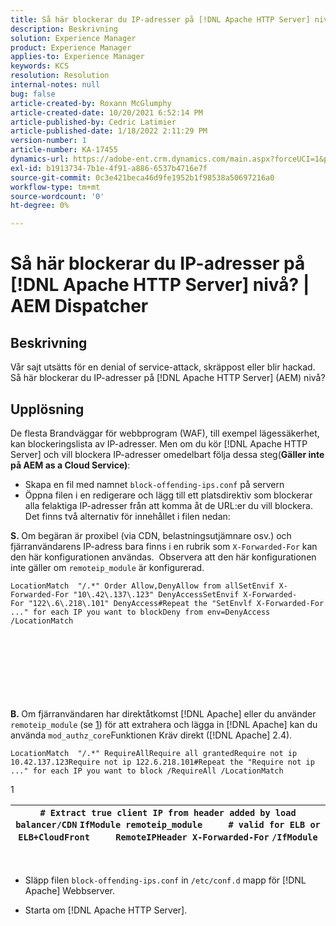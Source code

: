 ```yaml
---
title: Så här blockerar du IP-adresser på [!DNL Apache HTTP Server] nivå? | AEM Dispatcher
description: Beskrivning
solution: Experience Manager
product: Experience Manager
applies-to: Experience Manager
keywords: KCS
resolution: Resolution
internal-notes: null
bug: false
article-created-by: Roxann McGlumphy
article-created-date: 10/20/2021 6:52:14 PM
article-published-by: Cedric Latimier
article-published-date: 1/18/2022 2:11:29 PM
version-number: 1
article-number: KA-17455
dynamics-url: https://adobe-ent.crm.dynamics.com/main.aspx?forceUCI=1&pagetype=entityrecord&etn=knowledgearticle&id=448e02d5-d631-ec11-b6e5-000d3a5ba97a
exl-id: b1913734-7b1e-4f91-a886-6537b4716e7f
source-git-commit: 0c3e421beca46d9fe1952b1f98538a50697216a0
workflow-type: tm+mt
source-wordcount: '0'
ht-degree: 0%

---
```


# Så här blockerar du IP-adresser på [!DNL Apache HTTP Server] nivå? | AEM Dispatcher

## Beskrivning


Vår sajt utsätts för en denial of service-attack, skräppost eller blir hackad. Så här blockerar du IP-adresser på [!DNL Apache HTTP Server] (AEM) nivå?


## Upplösning


De flesta Brandväggar för webbprogram (WAF), till exempel lägessäkerhet, kan blockeringslista av IP-adresser. Men om du kör [!DNL Apache HTTP Server] och vill blockera IP-adresser omedelbart följa dessa steg(<b>Gäller inte på AEM as a Cloud Service)</b>:

- Skapa en fil med namnet `block-offending-ips.conf` på servern
- Öppna filen i en redigerare och lägg till ett platsdirektiv som blockerar alla felaktiga IP-adresser från att komma åt de URL:er du vill blockera.  Det finns två alternativ för innehållet i filen nedan:


<b>S. </b>Om begäran är proxibel (via CDN, belastningsutjämnare osv.) och fjärranvändarens IP-adress bara finns i en rubrik som `X-Forwarded-For` kan den här konfigurationen användas.  Observera att den här konfigurationen inte gäller om `remoteip_module` är konfigurerad.

```
LocationMatch  "/.*" Order Allow,DenyAllow from allSetEnvif X-Forwarded-For "10\.42\.137\.123" DenyAccessSetEnvif X-Forwarded-For "122\.6\.218\.101" DenyAccess#Repeat the "SetEnvlf X-Forwarded-For ..." for each IP you want to blockDeny from env=DenyAccess /LocationMatch 
```

<br><br><br><br><br> <br><br>
<b>B. </b>Om fjärranvändaren har direktåtkomst [!DNL Apache] eller du använder `remoteip_module` (se [1](https://helpx.adobe.com/experience-manager/kb/block-ips-apache-http-server.html#remoteip_module)) för att extrahera och lägga in [!DNL Apache] kan du använda `mod_authz_core`Funktionen Kräv direkt ([!DNL Apache] 2.4).

```
LocationMatch  "/.*" RequireAllRequire all grantedRequire not ip 10.42.137.123Require not ip 122.6.218.101#Repeat the "Require not ip ..." for each IP you want to block /RequireAll /LocationMatch 
```


1


| `# Extract true client IP from header added by load balancer/CDN` `IfModule remoteip_module` `    ` `# valid for ELB or ELB+CloudFront` `    ` `RemoteIPHeader X-Forwarded-For` ```/IfModule``` |
| --- |

 
- Släpp filen `block-offending-ips.conf` in `/etc/conf.d` mapp för [!DNL Apache] Webbserver.


- Starta om [!DNL Apache HTTP Server].
